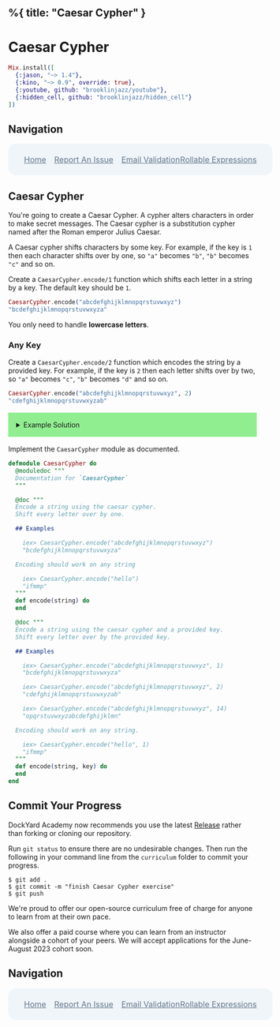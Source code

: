 %{
  title: "Caesar Cypher"
}
---
# Caesar Cypher

```elixir
Mix.install([
  {:jason, "~> 1.4"},
  {:kino, "~> 0.9", override: true},
  {:youtube, github: "brooklinjazz/youtube"},
  {:hidden_cell, github: "brooklinjazz/hidden_cell"}
])
```

## Navigation

<div style="display: flex; align-items: center; width: 100%; justify-content: space-between; font-size: 1rem; color: #61758a; background-color: #f0f5f9; height: 4rem; padding: 0 1rem; border-radius: 1rem;">
<div style="display: flex;">
<i class="ri-home-fill"></i>
<a style="display: flex; color: #61758a; margin-left: 1rem;" href="../start.livemd">Home</a>
</div>
<div style="display: flex;">
<i class="ri-bug-fill"></i>
<a style="display: flex; color: #61758a; margin-left: 1rem;" href="https://github.com/DockYard-Academy/curriculum/issues/new?assignees=&labels=&template=issue.md&title=Caesar Cypher">Report An Issue</a>
</div>
<div style="display: flex;">
<i class="ri-arrow-left-fill"></i>
<a style="display: flex; color: #61758a; margin-left: 1rem;" href="../exercises/email_validation.livemd">Email Validation</a>
</div>
<div style="display: flex;">
<a style="display: flex; color: #61758a; margin-right: 1rem;" href="../exercises/rollable_expressions.livemd">Rollable Expressions</a>
<i class="ri-arrow-right-fill"></i>
</div>
</div>

## Caesar Cypher

You're going to create a Caesar Cypher. A cypher alters characters in order to make secret messages. The Caesar cypher is a substitution cypher named after the Roman emperor Julius Caesar.

A Caesar cypher shifts characters by some key. For example, if the key is `1` then each character shifts over by one, so `"a"` becomes `"b"`, `"b"` becomes `"c"` and so on.

Create a `CaesarCypher.encode/1` function which shifts each letter in a string by a key. The default key should be `1`.

<!-- livebook:{"force_markdown":true} -->

```elixir
CaesarCypher.encode("abcdefghijklmnopqrstuvwxyz")
"bcdefghijklmnopqrstuvwxyza"
```

You only need to handle **lowercase letters**.

### Any Key

Create a `CaesarCypher.encode/2` function which encodes the string by a provided key. For example, if the key is `2` then each letter shifts over by two, so `"a"` becomes `"c"`, `"b"` becomes `"d"` and so on.

<!-- livebook:{"force_markdown":true} -->

```elixir
CaesarCypher.encode("abcdefghijklmnopqrstuvwxyz", 2)
"cdefghijklmnopqrstuvwxyzab"
```

<details style="background-color: lightgreen; padding: 1rem; margin: 1rem 0;">
<summary>Example Solution</summary>

```elixir
defmodule CaesarCypher do
 def encode(string) do
    encode(string, 1)
  end

  def encode(string, key) do
    String.to_charlist(string)
    |> Enum.map(fn char ->
      overflow = char + key > ?z
      if overflow do
        ?a + rem(char + key, ?z) - 1
      else
        char + key
      end
    end)
    |> List.to_string()
  end
end
```

</details>

Implement the `CaesarCypher` module as documented.

```elixir
defmodule CaesarCypher do
  @moduledoc """
  Documentation for `CaesarCypher`
  """

  @doc """
  Encode a string using the caesar cypher.
  Shift every letter over by one.

  ## Examples

    iex> CaesarCypher.encode("abcdefghijklmnopqrstuvwxyz")
    "bcdefghijklmnopqrstuvwxyza"

  Encoding should work on any string

    iex> CaesarCypher.encode("hello")
    "ifmmp"
  """
  def encode(string) do
  end

  @doc """
  Encode a string using the caesar cypher and a provided key.
  Shift every letter over by the provided key.

  ## Examples

    iex> CaesarCypher.encode("abcdefghijklmnopqrstuvwxyz", 1)
    "bcdefghijklmnopqrstuvwxyza"

    iex> CaesarCypher.encode("abcdefghijklmnopqrstuvwxyz", 2)
    "cdefghijklmnopqrstuvwxyzab"

    iex> CaesarCypher.encode("abcdefghijklmnopqrstuvwxyz", 14)
    "opqrstuvwxyzabcdefghijklmn"

  Encoding should work on any string.

    iex> CaesarCypher.encode("hello", 1)
    "ifmmp"
  """
  def encode(string, key) do
  end
end
```

## Commit Your Progress

DockYard Academy now recommends you use the latest [Release](https://github.com/DockYard-Academy/curriculum/releases) rather than forking or cloning our repository.

Run `git status` to ensure there are no undesirable changes.
Then run the following in your command line from the `curriculum` folder to commit your progress.

```
$ git add .
$ git commit -m "finish Caesar Cypher exercise"
$ git push
```

We're proud to offer our open-source curriculum free of charge for anyone to learn from at their own pace.

We also offer a paid course where you can learn from an instructor alongside a cohort of your peers.
We will accept applications for the June-August 2023 cohort soon.

## Navigation

<div style="display: flex; align-items: center; width: 100%; justify-content: space-between; font-size: 1rem; color: #61758a; background-color: #f0f5f9; height: 4rem; padding: 0 1rem; border-radius: 1rem;">
<div style="display: flex;">
<i class="ri-home-fill"></i>
<a style="display: flex; color: #61758a; margin-left: 1rem;" href="../start.livemd">Home</a>
</div>
<div style="display: flex;">
<i class="ri-bug-fill"></i>
<a style="display: flex; color: #61758a; margin-left: 1rem;" href="https://github.com/DockYard-Academy/curriculum/issues/new?assignees=&labels=&template=issue.md&title=Caesar Cypher">Report An Issue</a>
</div>
<div style="display: flex;">
<i class="ri-arrow-left-fill"></i>
<a style="display: flex; color: #61758a; margin-left: 1rem;" href="../exercises/email_validation.livemd">Email Validation</a>
</div>
<div style="display: flex;">
<a style="display: flex; color: #61758a; margin-right: 1rem;" href="../exercises/rollable_expressions.livemd">Rollable Expressions</a>
<i class="ri-arrow-right-fill"></i>
</div>
</div>

